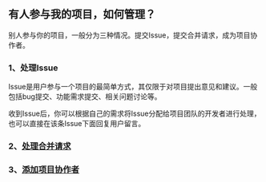 ## 有人参与我的项目，如何管理？

别人参与你的项目，一般分为三种情况。提交Issue，提交合并请求，成为项目协作者。

### 1、处理Issue

Issue是用户参与一个项目的最简单方式，其仅限于对项目提出意见和建议。一般包括bug提交、功能需求提交、相关问题讨论等。

收到Issue后，你可以根据自己的需求将Issue分配给项目团队的开发者进行处理，也可以直接在该条Issue下面回复用户留言。

### 2、[处理合并请求](/help/CSDN_Code/code_support/FAQ_4_2)

### 3、[添加项目协作者](https://code.csdn.net/help/CSDN_Code/code_support/FAQ_4_1)